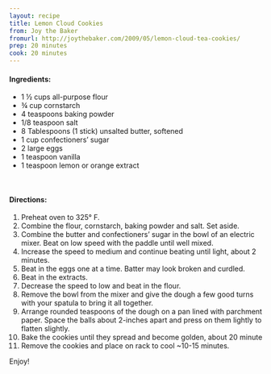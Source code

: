 ```yaml
---
layout: recipe
title: Lemon Cloud Cookies
from: Joy the Baker
fromurl: http://joythebaker.com/2009/05/lemon-cloud-tea-cookies/
prep: 20 minutes
cook: 20 minutes
---
```


#### Ingredients:

* 1 ½ cups all-purpose flour
* ¾ cup cornstarch
* 4 teaspoons baking powder
* 1/8 teaspoon salt
* 8 Tablespoons (1 stick) unsalted butter, softened
* 1 cup confectioners’ sugar
* 2 large eggs
* 1 teaspoon vanilla
* 1 teaspoon lemon or orange extract

<br>

#### Directions:

1. Preheat oven to 325° F.
2. Combine the flour, cornstarch, baking powder and salt. Set aside.
3. Combine the butter and confectioners’ sugar in the bowl of an electric
mixer. Beat on low speed with the paddle until well mixed. 
4. Increase the speed to medium and continue beating until light, about 2 minutes.
5. Beat in the eggs one at a time. Batter may look broken and curdled.
6. Beat in the extracts.
7. Decrease the speed to low and beat in the flour. 
8. Remove the bowl from the mixer and give the dough a few good turns with your spatula to bring it all together.
9. Arrange rounded teaspoons of the dough on a pan lined with parchment
paper. Space the balls about 2-inches apart and press on them lightly
to flatten slightly. 
10. Bake the cookies until they spread and become golden, about 20 minute
11. Remove the cookies and place on rack to cool ~10-15 minutes.

Enjoy!
